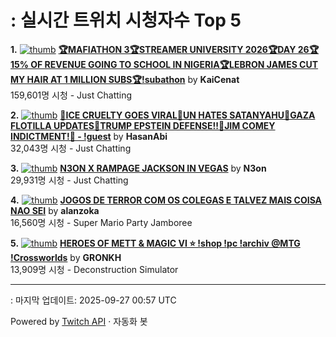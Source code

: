 # : 실시간 트위치 시청자수 Top 5

**1.** [![thumb](https://static-cdn.jtvnw.net/previews-ttv/live_user_kaicenat-320x180.jpg)](https://twitch.tv/KaiCenat)
**[🏆MAFIATHON 3🏆STREAMER UNIVERSITY 2026🏆DAY 26🏆15% OF REVENUE GOING TO SCHOOL IN NIGERIA🏆LEBRON JAMES CUT MY HAIR AT 1 MILLION SUBS🏆!subathon](https://twitch.tv/KaiCenat)** by **KaiCenat**<br>159,601명 시청  - Just Chatting

**2.** [![thumb](https://static-cdn.jtvnw.net/previews-ttv/live_user_hasanabi-320x180.jpg)](https://twitch.tv/HasanAbi)
**[🚨ICE CRUELTY GOES VIRAL🚨UN HATES SATANYAHU🚨GAZA FLOTILLA UPDATES🚨TRUMP EPSTEIN DEFENSE!!🚨JIM COMEY INDICTMENT!🚨 - !guest](https://twitch.tv/HasanAbi)** by **HasanAbi**<br>32,043명 시청  - Just Chatting

**3.** [![thumb](https://static-cdn.jtvnw.net/previews-ttv/live_user_n3on-320x180.jpg)](https://twitch.tv/N3on)
**[N3ON X RAMPAGE JACKSON IN VEGAS](https://twitch.tv/N3on)** by **N3on**<br>29,931명 시청  - Just Chatting

**4.** [![thumb](https://static-cdn.jtvnw.net/previews-ttv/live_user_alanzoka-320x180.jpg)](https://twitch.tv/alanzoka)
**[JOGOS DE TERROR COM OS COLEGAS E TALVEZ MAIS COISA NAO SEI](https://twitch.tv/alanzoka)** by **alanzoka**<br>16,560명 시청  - Super Mario Party Jamboree

**5.** [![thumb](https://static-cdn.jtvnw.net/previews-ttv/live_user_gronkh-320x180.jpg)](https://twitch.tv/GRONKH)
**[HEROES OF METT & MAGIC VI ⭐ !shop !pc !archiv @MTG !Crossworlds](https://twitch.tv/GRONKH)** by **GRONKH**<br>13,909명 시청  - Deconstruction Simulator


---
: 마지막 업데이트: 2025-09-27 00:57 UTC

Powered by [Twitch API](https://dev.twitch.tv/docs/api/reference) · 자동화 봇